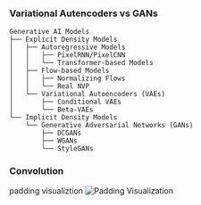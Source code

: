 ### Variational Autencoders vs GANs

```
Generative AI Models
├── Explicit Density Models
│   ├── Autoregressive Models
│   │   ├── PixelRNN/PixelCNN
│   │   └── Transformer-based Models
│   ├── Flow-based Models
│   │   ├── Normalizing Flows
│   │   └── Real NVP
│   └── Variational Autoencoders (VAEs)
│       ├── Conditional VAEs
│       └── Beta-VAEs
└── Implicit Density Models
    └── Generative Adversarial Networks (GANs)
        ├── DCGANs
        ├── WGANs
        └── StyleGANs
```

### Convolution

padding visualiztion
![Padding Visualization](https://miro.medium.com/v2/resize:fit:1400/1*Tq_lyA2uRy4BTBpYlbKTTQ.gif)
